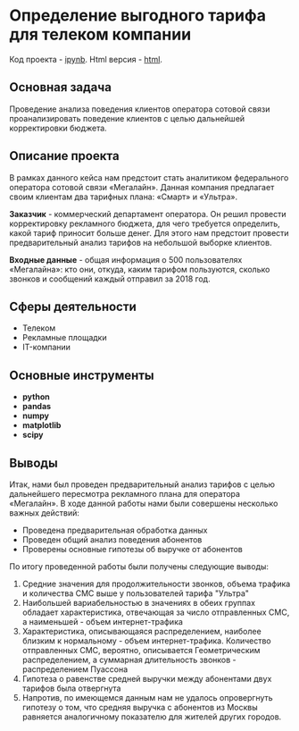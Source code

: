 # Определение выгодного тарифа для телеком компании
Код проекта - [ipynb][1]. Html версия - [html][2].

[1]: https://github.com/ElizavetaKondratenko/yandex-praktikum-ds-projects/blob/main/04-%D0%BE%D0%BF%D1%80%D0%B5%D0%B4%D0%B5%D0%BB%D0%B5%D0%BD%D0%B8%D0%B5-%D0%B2%D1%8B%D0%B3%D0%BE%D0%B4%D0%BD%D0%BE%D0%B3%D0%BE-%D1%82%D0%B0%D1%80%D0%B8%D1%84%D0%B0-%D0%B4%D0%BB%D1%8F-%D1%82%D0%B5%D0%BB%D0%B5%D0%BA%D0%BE%D0%BC-%D0%BA%D0%BE%D0%BC%D0%BF%D0%B0%D0%BD%D0%B8%D0%B8/P4-determination-of-a-profitable-plan-for-a-telecom-company.ipynb
[2]: https://github.com/ElizavetaKondratenko/yandex-praktikum-ds-projects/blob/main/04-%D0%BE%D0%BF%D1%80%D0%B5%D0%B4%D0%B5%D0%BB%D0%B5%D0%BD%D0%B8%D0%B5-%D0%B2%D1%8B%D0%B3%D0%BE%D0%B4%D0%BD%D0%BE%D0%B3%D0%BE-%D1%82%D0%B0%D1%80%D0%B8%D1%84%D0%B0-%D0%B4%D0%BB%D1%8F-%D1%82%D0%B5%D0%BB%D0%B5%D0%BA%D0%BE%D0%BC-%D0%BA%D0%BE%D0%BC%D0%BF%D0%B0%D0%BD%D0%B8%D0%B8/P4-determination-of-a-profitable-plan-for-a-telecom-company.html

## Основная задача

Проведение анализа поведения клиентов оператора сотовой связи проанализировать поведение клиентов с целью дальнейшей корректировки бюджета.  

## Описание проекта

В рамках данного кейса нам предстоит стать аналитиком федерального оператора сотовой связи «Мегалайн». Данная компания предлагает своим клиентам два тарифных плана: «Смарт» и «Ультра».

**Заказчик** - коммерческий департамент оператора. Он решил провести корректировку рекламного бюджета, для чего требуется определить, какой тариф приносит больше денег. Для этого нам предстоит провести предварительный анализ тарифов на небольшой выборке клиентов.

**Входные данные** - общая информация о 500 пользователях «Мегалайна»: кто они, откуда, каким тарифом пользуются, сколько звонков и сообщений каждый отправил за 2018 год.

## Сферы деятельности

* Телеком
* Рекламные площадки
* IT-компании

## Основные инструменты

- **python**
- **pandas**
- **numpy**
- **matplotlib**
- **scipy**


## Выводы

Итак, нами был проведен предварительный анализ тарифов с целью дальнейшего пересмотра рекламного плана для оператора «Мегалайн». В ходе данной работы нами были совершены несколько важных действий:
* Проведена предварительная обработка данных
* Проведен общий анализ поведения абонентов
* Проверены основные гипотезы об выручке от абонентов

По итогу проведенной работы были получены следующие выводы:
1. Средние значения для продолжительности звонков, объема трафика и количества СМС выше у пользователей тарифа "Ультра"
2. Наибольшей вариабельностью в значениях в обеих группах обладает характеристика, отвечающая за число отправленных СМС, а наименьшей - объем интернет-трафика
3. Характеристика, описывающаяся распределением, наиболее близким к нормальному - объем интернет-трафика. Количество отправленных СМС, вероятно, описывается Геометрическим распределением, а суммарная длительность звонков - распределением Пуассона
4. Гипотеза о равенстве средней выручки между абонентами двух тарифов была отвергнута
5. Напротив, по имеющемся данным нам не удалось опровергнуть гипотезу о том, что средняя выручка с абонентов из Москвы равняется аналогичному показателю для жителей других городов.
